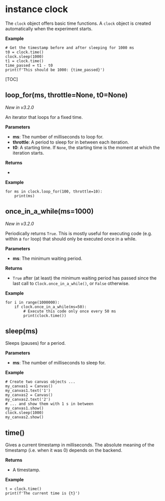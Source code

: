 <div class="ClassDoc YAMLDoc" markdown="1">

# instance __clock__

The `clock` object offers basic time functions. A `clock` object is
created automatically when the experiment starts.

__Example__

~~~ .python
# Get the timestamp before and after sleeping for 1000 ms
t0 = clock.time()
clock.sleep(1000)
t1 = clock.time()
time_passed = t1 - t0
print(f'This should be 1000: {time_passed}')
~~~

[TOC]

## loop_for(ms, throttle=None, t0=None)

*New in v3.2.0*

An iterator that loops for a fixed time.

__Parameters__

- **ms**: The number of milliseconds to loop for.
- **throttle**: A period to sleep for in between each iteration.
- **t0**: A starting time. If `None`, the starting time is the moment at
which the iteration starts.

__Returns__

- 

__Example__

~~~ .python
for ms in clock.loop_for(100, throttle=10):
    print(ms)
~~~



## once_in_a_while(ms=1000)

*New in v3.2.0*

Periodically returns `True`. This is mostly useful
for executing
code (e.g. within a `for` loop) that should only be
executed once
in a while.

__Parameters__

- **ms**: The minimum waiting period.

__Returns__

- `True` after (at least) the minimum waiting period has
passed since
the last call to `Clock.once_in_a_while()`, or
`False` otherwise.

__Example__

~~~ .python
for i in range(1000000):
    if clock.once_in_a_while(ms=50):
        # Execute this code only once every 50 ms
        print(clock.time())
~~~



## sleep(ms)

Sleeps (pauses) for a period.


__Parameters__

- **ms**: The number of milliseconds to sleep for.

__Example__

~~~ .python
# Create two canvas objects ...
my_canvas1 = Canvas()
my_canvas1.text('1')
my_canvas2 = Canvas()
my_canvas2.text('2')
# ... and show them with 1 s in between
my_canvas1.show()
clock.sleep(1000)
my_canvas2.show()
~~~



## time()

Gives a current timestamp in milliseconds. The absolute meaning of
the timestamp (i.e. when it was 0) depends on the backend.



__Returns__

- A timestamp.

__Example__

~~~ .python
t = clock.time()
print(f'The current time is {t}')
~~~



</div>

